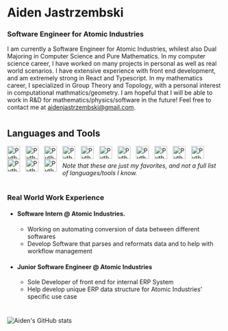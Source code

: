 # Aiden Jastrzembski

### **Software Engineer for Atomic Industries**

I am currently a Software Engineer for Atomic Industries, whilest also Dual Majoring in Computer Science and Pure Mathematics. In my computer science career, I have worked on many projects in personal as well as real world scenarios. I have extensive experience with front end development, and am extremely strong in React and Typescript. In my mathematics career, I specialized in Group Theory and Topology, with a personal interest in computational mathmatics/geometry. I am hopeful that I will be able to work in R&D for mathematics/physics/software in the future! Feel free to contact me at aidenjastrzembski@gmail.com. 

#

## Languages and Tools
<img align="left" alt="Python" width="30px" style="padding-right:10px;" src="https://cdn.jsdelivr.net/gh/devicons/devicon/icons/go/go-original-wordmark.svg" />
<img align="left" alt="Python" width="30px" style="padding-right:10px;" src="https://cdn.jsdelivr.net/gh/devicons/devicon/icons/python/python-plain.svg" />
<img align="left" alt="Python" width="30px" style="padding-right:10px;" src="https://cdn.jsdelivr.net/gh/devicons/devicon/icons/javascript/javascript-plain.svg" />
<img align="left" alt="Python" width="30px" style="padding-right:10px;" src="https://cdn.jsdelivr.net/gh/devicons/devicon/icons/typescript/typescript-plain.svg" />
<img align="left" alt="Python" width="30px" style="padding-right:10px;" src="https://cdn.jsdelivr.net/gh/devicons/devicon/icons/react/react-original.svg" />
<img align="left" alt="Python" width="30px" style="padding-right:10px;" src="https://cdn.jsdelivr.net/gh/devicons/devicon/icons/html5/html5-original.svg" />
<img align="left" alt="Python" width="30px" style="padding-right:10px;" src="https://cdn.jsdelivr.net/gh/devicons/devicon/icons/css3/css3-original.svg" />
<img align="left" alt="Python" width="30px" style="padding-right:10px;" src="https://cdn.jsdelivr.net/gh/devicons/devicon/icons/c/c-original.svg" />
<img align="left" alt="Python" width="30px" style="padding-right:10px;" src="https://cdn.jsdelivr.net/gh/devicons/devicon/icons/cplusplus/cplusplus-original.svg" />
<img align="left" alt="Python" width="30px" style="padding-right:10px;" src="https://cdn.jsdelivr.net/gh/devicons/devicon/icons/csharp/csharp-original.svg" />
<img align="left" alt="Python" width="30px" style="padding-right:10px;" src="https://cdn.jsdelivr.net/gh/devicons/devicon/icons/haskell/haskell-original.svg" />
<img align="left" alt="Python" width="30px" style="padding-right:10px;" src="https://cdn.jsdelivr.net/gh/devicons/devicon/icons/docker/docker-original.svg" />
<img align="left" alt="Python" width="30px" style="padding-right:10px;" src="https://cdn.jsdelivr.net/gh/devicons/devicon/icons/java/java-original.svg" />
<img align="left" alt="Python" width="30px" style="padding-right:10px;" src="https://cdn.jsdelivr.net/gh/devicons/devicon/icons/rust/rust-original.svg" />
<br />

###### Note that these are just my favorites, and not a full list of languages/tools I know.
#
### Real World Work Experience
- #### Software Intern @ Atomic Industries.
  - Working on automating conversion of data between different softwares
  - Develop Software that parses and reformats data and to help with workflow management
- #### Junior Software Engineer @ Atomic Industries
  - Sole Developer of front end for internal ERP System
  - Help develop unique ERP data structure for Atomic Industries' specific use case
#
![Aiden's GitHub stats](https://github-readme-stats.vercel.app/api?username=AidenJastrzembski&show_icons=true&rank_icon=github)
